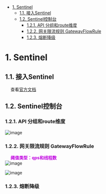 
<!-- TOC -->

- [1. Sentinel](#1-sentinel)
    - [1.1. 接入Sentinel](#11-接入sentinel)
    - [1.2. Sentinel控制台](#12-sentinel控制台)
        - [1.2.1. API 分组和route维度](#121-api-分组和route维度)
        - [1.2.2. 网关限流规则 GatewayFlowRule](#122-网关限流规则-gatewayflowrule)
        - [1.2.3. 熔断降级](#123-熔断降级)

<!-- /TOC -->

# 1. Sentinel
<!-- 


什么是Sentinel?它能做什么
https://blog.csdn.net/u012190514/article/details/81383698
很好？Sentinel 夺命连环 17 问
https://mp.weixin.qq.com/s/JBX3M-LrNwCoGl4Xzcg18Q
-->

## 1.1. 接入Sentinel
<!-- 
全局配置
异常处理 https://mp.weixin.qq.com/s?__biz=MzkwNzI0MzQ2NQ==&mid=2247489058&idx=3&sn=2a9abd84a257e49869689079bccfa733&source=41#wechat_redirect
-->
&emsp; 查看[官方文档](https://github.com/alibaba/spring-cloud-alibaba/wiki/Sentinel)  

## 1.2. Sentinel控制台
<!-- 
https://mp.weixin.qq.com/s/YRfDFeIcoFlIl5kE7A9Y0Q
-->
### 1.2.1. API 分组和route维度
![image](http://www.wt1814.com/static/view/images/microService/problems/problem-57.png)  


### 1.2.2. 网关限流规则 GatewayFlowRule
&emsp; **<font color = "clime">阈值类型：qps和线程数</font>**  
![image](http://www.wt1814.com/static/view/images/microService/problems/problem-58.png)  

![image](http://www.wt1814.com/static/view/images/microService/problems/problem-59.png)  



### 1.2.3. 熔断降级


